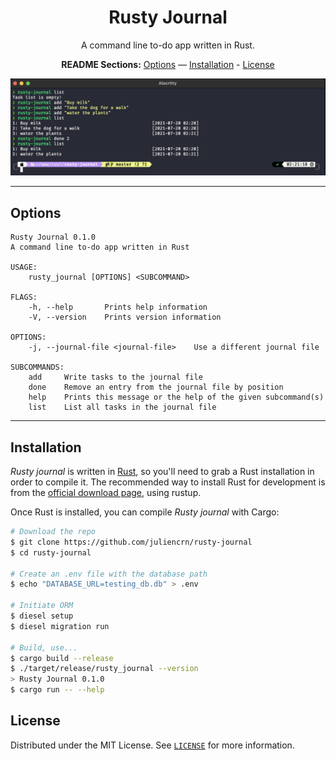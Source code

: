 <div align="center">
<h1>Rusty Journal</h1>

A command line to-do app written in Rust.

**README Sections:** [Options](#options) — [Installation](#installation) - [License](#license)

<!-- Badges -->
</div>

![Screenshots of Rusty Journal](screenshot.png)

---

## Options

```
Rusty Journal 0.1.0
A command line to-do app written in Rust

USAGE:
    rusty_journal [OPTIONS] <SUBCOMMAND>

FLAGS:
    -h, --help       Prints help information
    -V, --version    Prints version information

OPTIONS:
    -j, --journal-file <journal-file>    Use a different journal file

SUBCOMMANDS:
    add     Write tasks to the journal file
    done    Remove an entry from the journal file by position
    help    Prints this message or the help of the given subcommand(s)
    list    List all tasks in the journal file
```

---

## Installation

_Rusty journal_ is written in [Rust](https://www.rust-lang.org/), so you'll need to grab a Rust installation in order to compile it. The recommended way to install Rust for development is from the [official download page](https://www.rust-lang.org/tools/install), using rustup.

Once Rust is installed, you can compile _Rusty journal_ with Cargo:

```bash
# Download the repo
$ git clone https://github.com/juliencrn/rusty-journal
$ cd rusty-journal

# Create an .env file with the database path
$ echo "DATABASE_URL=testing_db.db" > .env

# Initiate ORM
$ diesel setup
$ diesel migration run

# Build, use...
$ cargo build --release
$ ./target/release/rusty_journal --version
> Rusty Journal 0.1.0
$ cargo run -- --help
```

## License
Distributed under the MIT License. See [`LICENSE`](./LICENSE) for more information.
